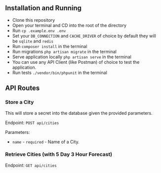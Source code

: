 ## Installation and Running

- Clone this repository
- Open your terminal and CD into the root of the directory
- Run `cp .example.env .env`
- Set your `DB_CONNECTION` and `CACHE_DRIVER` of choice by default they will be `sqlite` and `redis` 
- Run `composer install` in the terminal
- Run migrations `php artisan migrate` in the terminal
- Serve application locally `php artisan serve` in the terminal
- You can use any API Client (like Postman) of choice to test the application.
- Run tests `./vendor/bin/phpunit` in the terminal

## API Routes

### Store a City

This will store a secret into the database given the provided parameters.

Endpoint: `POST api/cities`

Parameters:
- `name` - `required` - Name of a City.

### Retrieve Cities (with 5 Day 3 Hour Forecast)
Endpoint: `GET api/cities`
